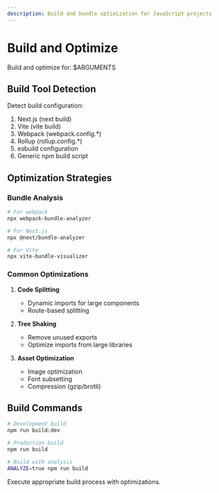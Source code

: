 ```yaml
---
description: Build and bundle optimization for JavaScript projects
---
```


# Build and Optimize

Build and optimize for: $ARGUMENTS

## Build Tool Detection

Detect build configuration:
1. Next.js (next build)
2. Vite (vite build)
3. Webpack (webpack.config.*)
4. Rollup (rollup.config.*)
5. esbuild configuration
6. Generic npm build script

## Optimization Strategies

### Bundle Analysis
```bash
# For webpack
npx webpack-bundle-analyzer

# For Next.js  
npx @next/bundle-analyzer

# For Vite
npx vite-bundle-visualizer
```

### Common Optimizations

1. **Code Splitting**
   - Dynamic imports for large components
   - Route-based splitting

2. **Tree Shaking**
   - Remove unused exports
   - Optimize imports from large libraries

3. **Asset Optimization**
   - Image optimization
   - Font subsetting
   - Compression (gzip/brotli)

## Build Commands

```bash
# Development build
npm run build:dev

# Production build
npm run build

# Build with analysis
ANALYZE=true npm run build
```

Execute appropriate build process with optimizations.